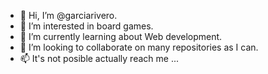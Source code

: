 - 👋 Hi, I’m @garciarivero.
- 👀 I’m interested in board games.
- 🌱 I’m currently learning about Web development.
- 💞️ I’m looking to collaborate on many repositories as I can.
- 📫 It's not posible actually reach me ...

<!---
garciarivero/garciarivero is a ✨ special ✨ repository because its `README.md` (this file) appears on your GitHub profile.
You can click the Preview link to take a look at your changes.
--->
